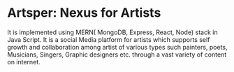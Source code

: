 # Artsper: Nexus for Artists
It is implemented using MERN( MongoDB, Express, React, Node) stack in Java Script.
It is a social Media platform for artists which supports self growth and collaboration among artist of various types such painters, poets, Musicians, Singers, Graphic designers etc. through a vast variety of content on internet.
